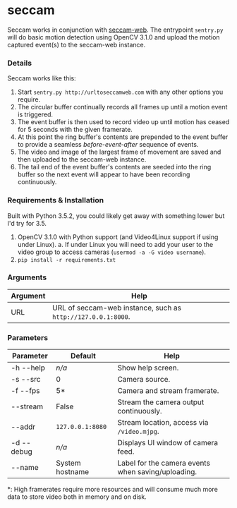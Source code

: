 # seccam

Seccam works in conjunction with [seccam-web][0]. The entrypoint `sentry.py` will do basic motion detection using OpenCV 3.1.0 and upload the motion captured event(s) to the seccam-web instance.

### Details

Seccam works like this:

1. Start `sentry.py http://urltoseccamweb.com` with any other options you require.
2. The circular buffer continually records all frames up until a motion event is triggered.
3. The event buffer is then used to record video up until motion has ceased for 5 seconds with the given framerate.
4. At this point the ring buffer's contents are prepended to the event buffer to provide a seamless *before-event-after* sequence of events.
5. The video and image of the largest frame of movement are saved and then uploaded to the seccam-web instance.
6. The tail end of the event buffer's contents are seeded into the ring buffer so the next event will appear to have been recording continuously.

### Requirements & Installation

Built with Python 3.5.2, you could likely get away with something lower but I'd try for 3.5.

1. OpenCV 3.1.0 with Python support (and Video4Linux support if using under Linux).
    a. If under Linux you will need to add your user to the video group to access cameras (`usermod -a -G video username`).
3. `pip install -r requirements.txt`

### Arguments

Argument | Help
--- | ---
URL | URL of seccam-web instance, such as `http://127.0.0.1:8000`.

### Parameters

Parameter | Default | Help
--- | --- | ---
-h --help | *n/a* | Show help screen.
-s --src | 0 | Camera source.
-f --fps | 5* | Camera and stream framerate.
--stream | False | Stream the camera output continuously.
--addr | `127.0.0.1:8080` | Stream location, access via `/video.mjpg`.
-d --debug | *n/a* | Displays UI window of camera feed.
--name | System hostname | Label for the camera events when saving/uploading.

*: High framerates require more resources and will consume much more data to store video both in memory and on disk.

[0]: https://github.com/Battleroid/seccam-web